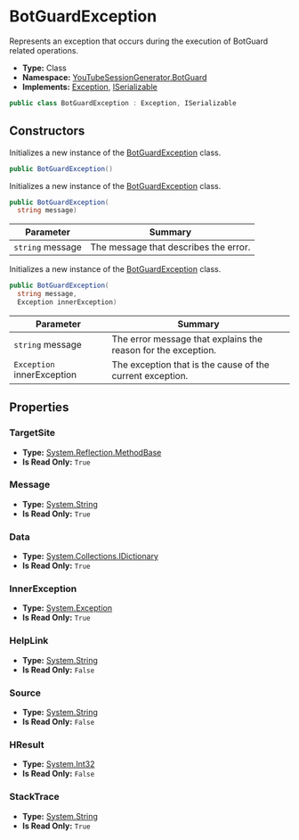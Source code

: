 ﻿# BotGuardException
Represents an exception that occurs during the execution of BotGuard related operations.
- **Type:** Class
- **Namespace:** [YouTubeSessionGenerator.BotGuard](/YouTubeSessionGenerator/reference/YouTubeSessionGenerator/BotGuard/)
- **Implements:**  [Exception](https://learn.microsoft.com/dotnet/api/system.exception), [ISerializable](https://learn.microsoft.com/dotnet/api/system.runtime.serialization.iserializable)
```cs
public class BotGuardException : Exception, ISerializable
```


## Constructors
Initializes a new instance of the [BotGuardException](/YouTubeSessionGenerator/reference/YouTubeSessionGenerator/BotGuard/BotGuardException.html) class.
```cs
public BotGuardException()
```
Initializes a new instance of the [BotGuardException](/YouTubeSessionGenerator/reference/YouTubeSessionGenerator/BotGuard/BotGuardException.html) class.
```cs
public BotGuardException(
  string message)
```
| Parameter | Summary |
| --------- | ------- |
| `string` message | The message that describes the error. |

Initializes a new instance of the [BotGuardException](/YouTubeSessionGenerator/reference/YouTubeSessionGenerator/BotGuard/BotGuardException.html) class.
```cs
public BotGuardException(
  string message, 
  Exception innerException)
```
| Parameter | Summary |
| --------- | ------- |
| `string` message | The error message that explains the reason for the exception. |
| `Exception` innerException | The exception that is the cause of the current exception. |





## Properties

### TargetSite
- **Type:** [System.Reflection.MethodBase](https://learn.microsoft.com/dotnet/api/system.reflection.methodbase)
- **Is Read Only:** `True`

### Message
- **Type:** [System.String](https://learn.microsoft.com/dotnet/api/system.string)
- **Is Read Only:** `True`

### Data
- **Type:** [System.Collections.IDictionary](https://learn.microsoft.com/dotnet/api/system.collections.idictionary)
- **Is Read Only:** `True`

### InnerException
- **Type:** [System.Exception](https://learn.microsoft.com/dotnet/api/system.exception)
- **Is Read Only:** `True`

### HelpLink
- **Type:** [System.String](https://learn.microsoft.com/dotnet/api/system.string)
- **Is Read Only:** `False`

### Source
- **Type:** [System.String](https://learn.microsoft.com/dotnet/api/system.string)
- **Is Read Only:** `False`

### HResult
- **Type:** [System.Int32](https://learn.microsoft.com/dotnet/api/system.int)
- **Is Read Only:** `False`

### StackTrace
- **Type:** [System.String](https://learn.microsoft.com/dotnet/api/system.string)
- **Is Read Only:** `True`

